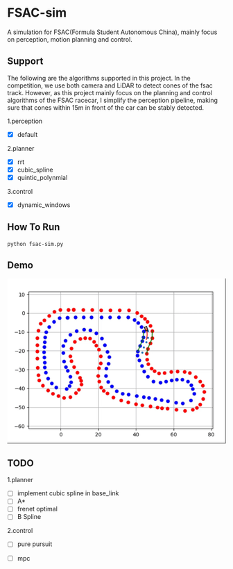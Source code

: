# FSAC-sim  
A simulation for FSAC(Formula Student Autonomous China), mainly focus on perception, motion planning and control.  
  
  
## Support  
The following are the algorithms supported in this project. In the competition, we use both camera and LiDAR to detect cones of the fsac track. However, as this project mainly focus on the planning and control algorithms of the FSAC racecar, 
I simplify the perception pipeline, making sure that cones within 15m in front of the car can be stably detected.  
  
1.perception  
- [x] default  
  
2.planner  
- [x] rrt  
- [x] cubic_spline  
- [x] quintic_polynmial  

3.control   
- [x] dynamic_windows  
  
## How To Run  
```
python fsac-sim.py
```

## Demo
![1](img/demo1.gif)

## TODO  
1.planner  
- [ ] implement cubic spline in base_link  
- [ ] A*  
- [ ] frenet optimal  
- [ ] B Spline  

2.control  
- [ ] pure pursuit  
- [ ] mpc  


